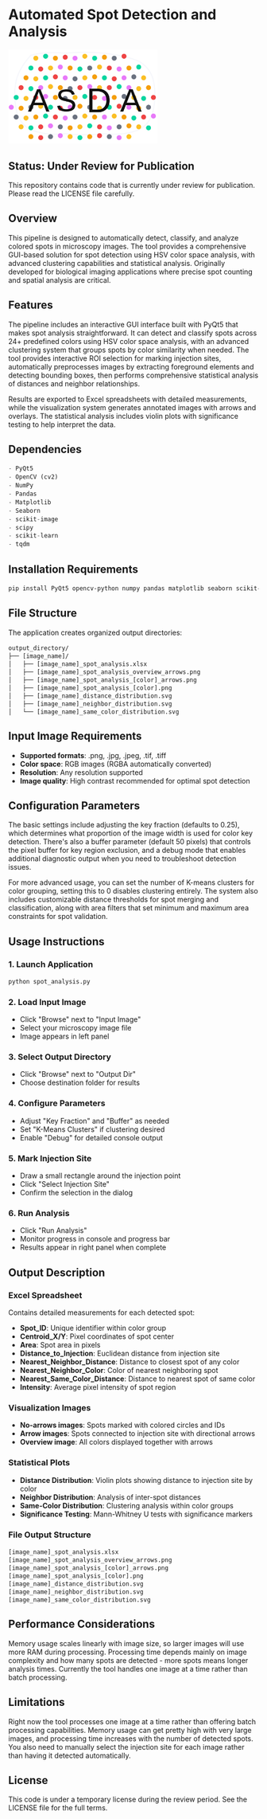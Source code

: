 # Automated Spot Detection and Analysis

<img src="asda_logo.png" width=300 alt="ASDA Logo">

## Status: Under Review for Publication

This repository contains code that is currently under review for publication. Please read the LICENSE file carefully.

## Overview

This pipeline is designed to automatically detect, classify, and analyze colored spots in microscopy images. The tool provides a comprehensive GUI-based solution for spot detection using HSV color space analysis, with advanced clustering capabilities and statistical analysis. Originally developed for biological imaging applications where precise spot counting and spatial analysis are critical.

## Features

The pipeline includes an interactive GUI interface built with PyQt5 that makes spot analysis straightforward. It can detect and classify spots across 24+ predefined colors using HSV color space analysis, with an advanced clustering system that groups spots by color similarity when needed. The tool provides interactive ROI selection for marking injection sites, automatically preprocesses images by extracting foreground elements and detecting bounding boxes, then performs comprehensive statistical analysis of distances and neighbor relationships. 

Results are exported to Excel spreadsheets with detailed measurements, while the visualization system generates annotated images with arrows and overlays. The statistical analysis includes violin plots with significance testing to help interpret the data.

## Dependencies

```python
- PyQt5
- OpenCV (cv2)
- NumPy
- Pandas
- Matplotlib
- Seaborn
- scikit-image
- scipy
- scikit-learn
- tqdm
```

## Installation Requirements

```bash
pip install PyQt5 opencv-python numpy pandas matplotlib seaborn scikit-image scipy scikit-learn tqdm
```

## File Structure

The application creates organized output directories:
```
output_directory/
├── [image_name]/
│   ├── [image_name]_spot_analysis.xlsx
│   ├── [image_name]_spot_analysis_overview_arrows.png
│   ├── [image_name]_spot_analysis_[color]_arrows.png
│   ├── [image_name]_spot_analysis_[color].png
│   ├── [image_name]_distance_distribution.svg
│   ├── [image_name]_neighbor_distribution.svg
│   └── [image_name]_same_color_distribution.svg
```

## Input Image Requirements

- **Supported formats**: .png, .jpg, .jpeg, .tif, .tiff
- **Color space**: RGB images (RGBA automatically converted)
- **Resolution**: Any resolution supported
- **Image quality**: High contrast recommended for optimal spot detection



## Configuration Parameters

The basic settings include adjusting the key fraction (defaults to 0.25), which determines what proportion of the image width is used for color key detection. There's also a buffer parameter (default 50 pixels) that controls the pixel buffer for key region exclusion, and a debug mode that enables additional diagnostic output when you need to troubleshoot detection issues.

For more advanced usage, you can set the number of K-means clusters for color grouping, setting this to 0 disables clustering entirely. The system also includes customizable distance thresholds for spot merging and classification, along with area filters that set minimum and maximum area constraints for spot validation.

## Usage Instructions

### 1. Launch Application
```bash
python spot_analysis.py
```

### 2. Load Input Image
- Click "Browse" next to "Input Image"
- Select your microscopy image file
- Image appears in left panel

### 3. Select Output Directory
- Click "Browse" next to "Output Dir"
- Choose destination folder for results

### 4. Configure Parameters
- Adjust "Key Fraction" and "Buffer" as needed
- Set "K-Means Clusters" if clustering desired
- Enable "Debug" for detailed console output

### 5. Mark Injection Site
- Draw a small rectangle around the injection point
- Click "Select Injection Site"
- Confirm the selection in the dialog

### 6. Run Analysis
- Click "Run Analysis"
- Monitor progress in console and progress bar
- Results appear in right panel when complete

## Output Description

### Excel Spreadsheet
Contains detailed measurements for each detected spot:
- **Spot_ID**: Unique identifier within color group
- **Centroid_X/Y**: Pixel coordinates of spot center
- **Area**: Spot area in pixels
- **Distance_to_Injection**: Euclidean distance from injection site
- **Nearest_Neighbor_Distance**: Distance to closest spot of any color
- **Nearest_Neighbor_Color**: Color of nearest neighboring spot
- **Nearest_Same_Color_Distance**: Distance to nearest spot of same color
- **Intensity**: Average pixel intensity of spot region

### Visualization Images
- **No-arrows images**: Spots marked with colored circles and IDs
- **Arrow images**: Spots connected to injection site with directional arrows
- **Overview image**: All colors displayed together with arrows

### Statistical Plots
- **Distance Distribution**: Violin plots showing distance to injection site by color
- **Neighbor Distribution**: Analysis of inter-spot distances
- **Same-Color Distribution**: Clustering analysis within color groups
- **Significance Testing**: Mann-Whitney U tests with significance markers

### File Output Structure
```
[image_name]_spot_analysis.xlsx
[image_name]_spot_analysis_overview_arrows.png
[image_name]_spot_analysis_[color]_arrows.png
[image_name]_spot_analysis_[color].png
[image_name]_distance_distribution.svg
[image_name]_neighbor_distribution.svg
[image_name]_same_color_distribution.svg
```

## Performance Considerations

Memory usage scales linearly with image size, so larger images will use more RAM during processing. Processing time depends mainly on image complexity and how many spots are detected - more spots means longer analysis times. Currently the tool handles one image at a time rather than batch processing.

## Limitations

Right now the tool processes one image at a time rather than offering batch processing capabilities. Memory usage can get pretty high with very large images, and processing time increases with the number of detected spots. You also need to manually select the injection site for each image rather than having it detected automatically.

## License

This code is under a temporary license during the review period. See the LICENSE file for the full terms.

